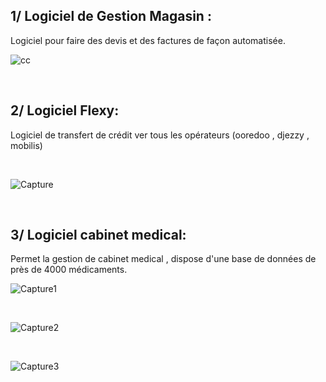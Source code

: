  
## 1/ Logiciel de Gestion Magasin : 
 Logiciel pour faire des devis et des factures de façon automatisée. 
<br> 

 ![cc](https://user-images.githubusercontent.com/37224589/132993270-168083e8-093d-460f-9256-19f99783a298.PNG)
 
 <br> 
 
## 2/  Logiciel Flexy:

Logiciel de transfert de crédit ver tous les opérateurs (ooredoo , djezzy , mobilis) 

<br> 
 
 ![Capture](https://user-images.githubusercontent.com/37224589/133127215-d77fb14f-78e0-4a0a-97ba-5ff241452c58.PNG)
 
<br> 

##  3/  Logiciel cabinet medical:
 Permet la gestion de cabinet medical , dispose d'une base de données de près de 4000 médicaments.
<br> 

![Capture1](https://user-images.githubusercontent.com/37224589/133285299-50f13f75-13fd-41f7-81d3-01cf8fb99cb4.PNG)

<br> 

 ![Capture2](https://user-images.githubusercontent.com/37224589/133285282-b904cf88-0789-4bb3-9d08-d99ca63a0623.PNG)
 
<br> 

![Capture3](https://user-images.githubusercontent.com/37224589/133285294-5f072bab-d10f-42f6-beb3-fae378510993.PNG)

<br> 
 
